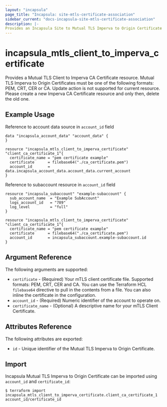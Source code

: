 ```yaml
---
layout: "incapsula"
page_title: "Incapsula: site-mtls-certificate-association"
sidebar_current: "docs-incapsula-site-mtls-certificate-association"
description: |-
Provides an Incapsula Site to Mutual TLS Imperva to Origin Certificate Association resource.
---
```


# incapsula_mtls_client_to_imperva_certificate

Provides a Mutual TLS Client to Imperva CA Certificate resource.
Mutual TLS Imperva to Origin Certificates must be one of the following formats: PEM, CRT, CER or CA.
Update action is not supported for current resource. Please create a new Imperva CA Certificate resource and only then, delete the old one.

## Example Usage
Reference to account data source in `account_id` field

```hcl
data "incapsula_account_data" "account_data" {
}

resource "incapsula_mtls_client_to_imperva_certificate" "client_ca_certificate_1"{
  certificate_name = "pem certificate example"
  certificate      = filebase64("./ca_certificate.pem")
  account_id       =  data.incapsula_account_data.account_data.current_account
}
```

Reference to subaccount resource in `account_id` field

```hcl
resource "incapsula_subaccount" "example-subaccount" {
  sub_account_name  = "Example SubAccount"
  logs_account_id   = "789"
  log_level         = "full"
}

resource "incapsula_mtls_client_to_imperva_certificate" "client_ca_certificate_1"{
  certificate_name = "pem certificate example"
  certificate      = filebase64("./ca_certificate.pem")
  account_id       = incapsula_subaccount.example-subaccount.id
}
```

## Argument Reference

The following arguments are supported:

* `certificate` - (Required) Your mTLS client certificate file. Supported formats: PEM, CRT, CER and CA.
  You can use the Terraform HCL `filebase64` directive to pull in the contents from a file. You can also inline the certificate in the configuration.
* `account_id` - (Required) Numeric identifier of the account to operate on.
* `certificate_name` - (Optional) A descriptive name for your mTLS Client Certificate.

## Attributes Reference

The following attributes are exported:

* `id` - Unique identifier of the Mutual TLS Imperva to Origin Certificate.

## Import

Incapsula Mutual TLS Imperva to Origin Certificate can be imported using `account_id` and `certificate_id`:

```
$ terraform import incapsula_mtls_client_to_imperva_certificate.client_ca_certificate_1 account_id/certificate_id
```